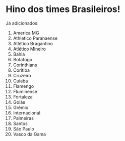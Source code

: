 # Hino dos times Brasileiros!

Já adicionados:
 1. America MG
 2. Athletico Paranaense
 3. Atlético Bragantino
 4. Atlético Mineiro
 5. Bahia
 6. Botafogo
 7. Corinthians
 8. Coritiba
 9. Cruzeiro
 10. Cuiaba
 11. Flamengo
 12. Fluminense
 13. Fortaleza
 14. Goiás
 15. Grêmio
 16. Internacional
 17. Palmeiras
 18. Santos
 19. São Paulo
 20. Vasco da Gama
